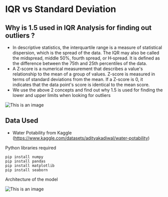 # IQR vs Standard Deviation

## Why is 1.5 used in IQR Analysis for finding out outliers ?
- In descriptive statistics, the interquartile range is a measure of statistical dispersion, which is the spread of the data. The IQR may also be called the midspread, middle 50%, fourth spread, or H‑spread. It is defined as the difference between the 75th and 25th percentiles of the data. 
-  A Z-score is a numerical measurement that describes a value's relationship to the mean of a group of values. Z-score is measured in terms of standard deviations from the mean. If a Z-score is 0, it indicates that the data point's score is identical to the mean score.
- We use the above 2 concepts and find out why 1.5 is used for finding the lower and upper limits when looking for outliers

![This is an image](https://upload.wikimedia.org/wikipedia/commons/thumb/1/1a/Boxplot_vs_PDF.svg/1200px-Boxplot_vs_PDF.svg.png)

## Data Used
- Water Potability from Kaggle (https://www.kaggle.com/datasets/adityakadiwal/water-potability)

Python libraries required

```
pip install numpy
pip install pandas
pip install matplotlib
pip install seaborn
```

Architecture of the model 

![This is an image](https://www.researchgate.net/profile/Larysa-Kosheva/publication/284738593/figure/fig3/AS:860915851329536@1582269742987/The-inter-quartile-range-IQR-of-a-probability-density-function-pdf-of-normal.png)
